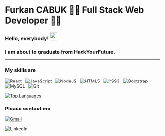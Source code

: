 # Furkan CABUK 👨‍💻 Full Stack Web Developer 👨‍💻

### Hello, everybody! <img src="https://raw.githubusercontent.com/MartinHeinz/MartinHeinz/master/wave.gif" width="25px">

### I am about to graduate from [HackYourFuture](https://www.hackyourfuture.net/program).

---

### My skills are

![React](https://img.shields.io/badge/react-%2320232a.svg?style=for-the-badge&logo=react&logoColor=%2361DAFB)
&nbsp;
![JavaScript](https://img.shields.io/badge/javascript-%23323330.svg?style=for-the-badge&logo=javascript&logoColor=%23F7DF1E)
&nbsp;
![NodeJS](https://img.shields.io/badge/node.js-6DA55F?style=for-the-badge&logo=node.js&logoColor=white)
&nbsp;
![HTML5](https://img.shields.io/badge/html5-%23E34F26.svg?style=for-the-badge&logo=html5&logoColor=white)
&nbsp;
![CSS3](https://img.shields.io/badge/css3-%231572B6.svg?style=for-the-badge&logo=css3&logoColor=white)
&nbsp;
![Bootstrap](https://img.shields.io/badge/bootstrap-%23563D7C.svg?style=for-the-badge&logo=bootstrap&logoColor=white)
&nbsp;
![MySQL](https://img.shields.io/badge/mysql-%2300f.svg?style=for-the-badge&logo=mysql&logoColor=white)
&nbsp;
![Git](https://img.shields.io/badge/git-%23F05033.svg?style=for-the-badge&logo=git&logoColor=white)

<!--
![Ali's GitHub stats](https://github-readme-stats.vercel.app/api?username=AliDemircix&show_icons=true&theme=radical) -->

<!-- dark, radical, merko, gruvbox, tokyonight, onedark, cobalt, synthwave, highcontrast, dracula -->

[![Top Languages](https://github-readme-stats.vercel.app/api/top-langs/?username=cabukfurkan&layout=compact)](https://github.com/cabukfurkan/)

### Please contact me

[![Gmail](https://img.shields.io/badge/gmail-D14836?style=for-the-badge&logo=gmail&logoColor=white)](furkancabuk.ce@gmail.com)

![LinkedIn](https://img.shields.io/badge/LinkedIn-0077B5?style=for-the-badge&logo=linkedin&logoColor=white)

<!-- Resources -->
<!-- Icons: https://simpleicons.org/ -->
<!-- GitHub Stats: https://github.com/anuraghazra/github-readme-stats -->
<!-- Emojis: https://emojipedia.org/emoji/ -->
<!-- HTML Emojis: https://www.fileformat.info/index.htm -->
<!-- Shields: https://shields.io/ -->
<!-- Awesome GitHub Profile README: https://github.com/abhisheknaiidu/awesome-github-profile-readme -->
<!--
![Profile views](https://gpvc.arturio.dev/cabukfurkan) -->
